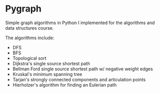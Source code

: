 # Pygraph

Simple graph algorithms in Python I implemented for the algorithms and data structures course.

The algorithms include:
- DFS
- BFS
- Topological sort
- Dijkstra's single source shortest path
- Bellman Ford single source shortest path w/ negative weight edges
- Kruskal's minimum spanning tree
- Tarjan's strongly connected components and articulation points
- Hierholzer's algorithm for finding an Eulerian path
